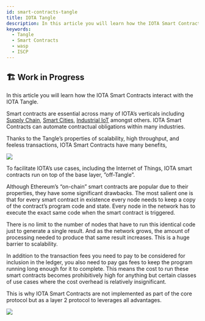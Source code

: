 ```yaml
---
id: smart-contracts-tangle
title: IOTA Tangle
description: In this article you will learn how the IOTA Smart Contracts interact with the IOTA Tangle.
keywords:
  - Tangle
  - Smart Contracts
  - wasp
  - ISCP
---
```


## 🏗 Work in Progress

In this article you will learn how the IOTA Smart Contracts interact with the IOTA Tangle.

Smart contracts are essential across many of IOTA’s verticals including [Supply Chain](https://www.iota.org/solutions/global-trade-and-supply-chains), [Smart Cities](https://www.iota.org/solutions/smart-city), [Industrial IoT](https://www.iota.org/solutions/industrial-iot) amongst others. IOTA Smart Contracts can automate contractual obligations within many industries.

Thanks to the Tangle’s properties of scalability, high throughput, and feeless transactions, IOTA Smart Contracts have many benefits,

[![](https://blog.iota.org/content/images/downloaded_images/an-introduction-to-iota-smart-contracts-16ea6f247936/0-dHkoFWGVvRebra9u.jpg)](https://blog.iota.org/content/images/downloaded_images/an-introduction-to-iota-smart-contracts-16ea6f247936/0-dHkoFWGVvRebra9u.jpg)

To facilitate IOTA’s use cases, including the Internet of Things, IOTA smart contracts run on top of the base layer, ”off-Tangle”.

Although Ethereum’s “on-chain” smart contracts are popular due to their properties, they have some significant drawbacks. The most salient one is that for every smart contract in existence every node needs to keep a copy of the contract’s program code and state. Every node in the network has to execute the exact same code when the smart contract is triggered.

There is no limit to the number of nodes that have to run this identical code just to generate a single result. And as the network grows, the amount of processing needed to produce that same result increases. This is a huge barrier to scalability.

In addition to the transaction fees you need to pay to be considered for inclusion in the ledger, you also need to pay gas fees to keep the program running long enough for it to complete. This means the cost to run these smart contracts becomes prohibitively high for anything but certain classes of use cases where the cost overhead is relatively insignificant.

This is why IOTA Smart Contracts are not implemented as part of the core protocol but as a layer 2 protocol to leverages all advantages.

[![](https://i.imgur.com/Ynv8bYc.png)](https://i.imgur.com/Ynv8bYc.png)
